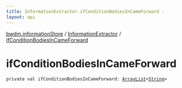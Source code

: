 ```yaml
---
title: InformationExtractor.ifConditionBodiesInCameForward - 
layout: api
---
```


<div class='api-docs-breadcrumbs'><a href="../index.html">bwdm.informationStore</a> / <a href="index.html">InformationExtractor</a> / <a href="./if-condition-bodies-in-came-forward.html">ifConditionBodiesInCameForward</a></div>

# ifConditionBodiesInCameForward

<div class="signature"><code><span class="keyword">private</span> <span class="keyword">val </span><span class="identifier">ifConditionBodiesInCameForward</span><span class="symbol">: </span><a href="https://kotlinlang.org/api/latest/jvm/stdlib/kotlin.collections/-array-list/index.html"><span class="identifier">ArrayList</span></a><span class="symbol">&lt;</span><a href="https://kotlinlang.org/api/latest/jvm/stdlib/kotlin/-string/index.html"><span class="identifier">String</span></a><span class="symbol">&gt;</span></code></div>
